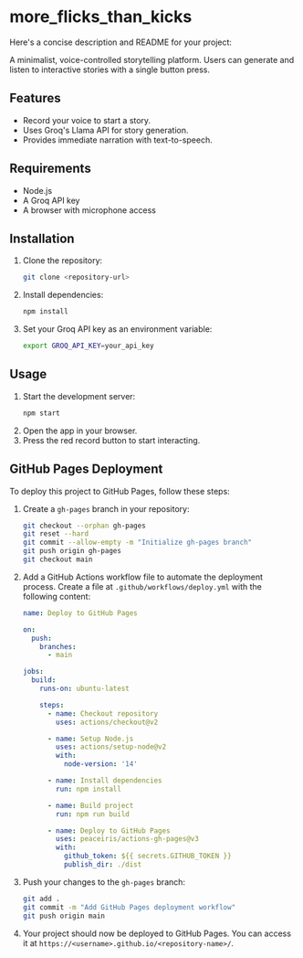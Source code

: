 # more_flicks_than_kicks
Here's a concise description and README for your project:

A minimalist, voice-controlled storytelling platform. Users can generate and listen to interactive stories with a single button press.

## Features
- Record your voice to start a story.
- Uses Groq's Llama API for story generation.
- Provides immediate narration with text-to-speech.

## Requirements
- Node.js
- A Groq API key
- A browser with microphone access

## Installation
1. Clone the repository:
   ```bash
   git clone <repository-url>
   ```
2. Install dependencies:
   ```bash
   npm install
   ```
3. Set your Groq API key as an environment variable:
   ```bash
   export GROQ_API_KEY=your_api_key
   ```

## Usage
1. Start the development server:
   ```bash
   npm start
   ```
2. Open the app in your browser.
3. Press the red record button to start interacting.

## GitHub Pages Deployment

To deploy this project to GitHub Pages, follow these steps:

1. Create a `gh-pages` branch in your repository:
   ```bash
   git checkout --orphan gh-pages
   git reset --hard
   git commit --allow-empty -m "Initialize gh-pages branch"
   git push origin gh-pages
   git checkout main
   ```

2. Add a GitHub Actions workflow file to automate the deployment process. Create a file at `.github/workflows/deploy.yml` with the following content:
   ```yaml
   name: Deploy to GitHub Pages

   on:
     push:
       branches:
         - main

   jobs:
     build:
       runs-on: ubuntu-latest

       steps:
         - name: Checkout repository
           uses: actions/checkout@v2

         - name: Setup Node.js
           uses: actions/setup-node@v2
           with:
             node-version: '14'

         - name: Install dependencies
           run: npm install

         - name: Build project
           run: npm run build

         - name: Deploy to GitHub Pages
           uses: peaceiris/actions-gh-pages@v3
           with:
             github_token: ${{ secrets.GITHUB_TOKEN }}
             publish_dir: ./dist
   ```

3. Push your changes to the `gh-pages` branch:
   ```bash
   git add .
   git commit -m "Add GitHub Pages deployment workflow"
   git push origin main
   ```

4. Your project should now be deployed to GitHub Pages. You can access it at `https://<username>.github.io/<repository-name>/`.

